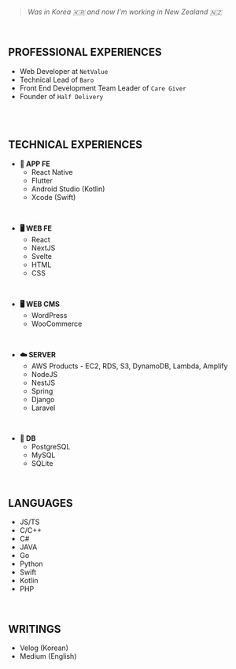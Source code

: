 <br/>

>_Was in Korea 🇰🇷 and now I'm working in New Zealand 🇳🇿_

<br/>

PROFESSIONAL EXPERIENCES
--
- Web Developer at `NetValue`
- Technical Lead of `Baro`
- Front End Development Team Leader of `Care Giver`
- Founder of `Half Delivery`


<br/>
<br/>


TECHNICAL EXPERIENCES
--
- **📱 APP FE**
  - React Native
  - Flutter
  - Android Studio (Kotlin)
  - Xcode (Swift)
<br/>

- **🖥 WEB FE**
  - React 
  - NextJS
  - Svelte
  - HTML
  - CSS
<br/>

- **🖥 WEB CMS**
  - WordPress 
  - WooCommerce
<br/>

- **☁️ SERVER**
  - AWS Products - EC2, RDS, S3, DynamoDB, Lambda, Amplify
  - NodeJS
  - NestJS
  - Spring
  - Django
  - Laravel
<br/>

- **💾 DB**
  - PostgreSQL
  - MySQL
  - SQLite
<br/>

LANGUAGES
--
- JS/TS
- C/C++
- C#
- JAVA
- Go
- Python
- Swift
- Kotlin
- PHP

<br/>

WRITINGS
--
- Velog (Korean)
- Medium (English)


